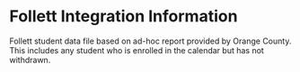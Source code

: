 # Follett Integration Information

Follett student data file based on ad-hoc report provided by Orange County. This includes any student who is enrolled in the calendar but has not withdrawn.